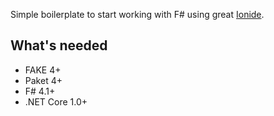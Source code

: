 Simple boilerplate to start working with F# using great [Ionide](http://ionide.io/).

## What's needed

- FAKE 4+
- Paket 4+
- F# 4.1+
- .NET Core 1.0+
